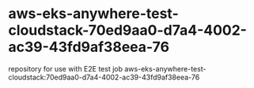 # aws-eks-anywhere-test-cloudstack-70ed9aa0-d7a4-4002-ac39-43fd9af38eea-76
repository for use with E2E test job aws-eks-anywhere-test-cloudstack:70ed9aa0-d7a4-4002-ac39-43fd9af38eea-76
